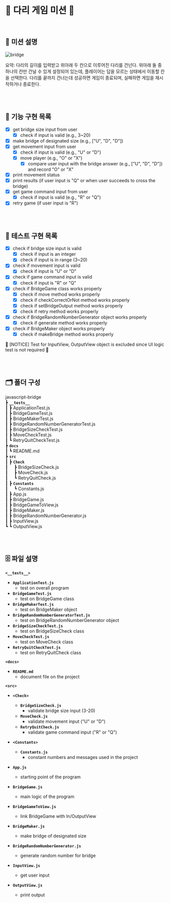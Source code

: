# **🌁 다리 게임 미션 🌉**

<br/>

## **🏁 미션 설명**
![bridge](https://images.fineartamerica.com/images-medium-large-5/crescent-city-connection-twin-bridges-evgeny-vasenev.jpg)

요약: 다리의 길이를 입력받고 위아래 두 칸으로 이루어진 다리를 건넌다. 위아래 둘 중 하나의 칸만 건널 수 있게 설정되어 있는데, 플레이어는 답을 모르는 상태에서 이동할 칸을 선택한다. 다리를 끝까지 건너는데 성공하면 게임이 종료되며, 실패하면 게임을 재시작하거나 종료한다.

<br/>
<br/>

## **📝 기능 구현 목록** ##
- [x] get bridge size input from user
    - [x] check if input is valid (e.g., 3~20)
- [x] make bridge of designated size (e.g., ["U", "D", "D"])
- [x] get movement input from user
    - [x] check if input is valid (e.g., "U" or "D")
    - [x] move player (e.g., "O" or "X")
        - [x] compare user input with the bridge answer (e.g., ["U", "D", "D"]) and record "O" or "X"
- [x] print movement status
- [x] print results (if user input is "Q" or when user succeeds to cross the bridge)
- [x] get game command input from user
    - [x] check if input is valid (e.g., "R" or "Q")
- [x] retry game (if user input is "R")

<br/>
<br/>

## **🧪 테스트 구현 목록** ##
- [x] check if bridge size input is valid
    - [x] check if input is an integer
    - [x] check if input is in range (3~20)
- [x] check if movement input is valid
    - [x] check if input is "U" or "D"
- [x] check if game command input is valid
    - [x] check if input is "R" or "Q"
- [x] check if BridgeGame class works properly
    - [x] check if move method works properly
    - [x] check if checkCorrectOrNot method works properly
    - [x] check if setBridgeOutput method works properly
    - [x] check if retry method works properly
- [x] check if BridgeRandomNumberGenerator object works properly
    - [x] check if generate method works properly
- [x] check if BridgeMaker object works properly
    - [x] check if makeBridge method works properly

🚨 [NOTICE] Test for InputView, OutputView object is excluded since UI logic test is not required 🚨 
    
<br/>
<br/>

## **🗂️ 폴더 구성**
javascript-bridge  
┣ **`__tests__`**  
┃ ┣ ApplicationTest.js    
┃ ┣ BridgeGameTest.js   
┃ ┣ BridgeMakerTest.js  
┃ ┣ BridgeRandomNumberGeneratorTest.js  
┃ ┣ BridgeSizeCheckTest.js  
┃ ┣ MoveCheckTest.js   
┃ ┗ RetryQuitCheckTest.js  
┣ **`docs`**    
┃ ┗ README.md  
┣ **`src`**  
┃ ┣ **`Check`**  
┃ &nbsp;&nbsp;&nbsp;&nbsp;┣ BridgeSizeCheck.js  
┃ &nbsp;&nbsp;&nbsp;&nbsp;┣ MoveCheck.js  
┃ &nbsp;&nbsp;&nbsp;&nbsp;┗ RetryQuitCheck.js  
┃ ┣ **`Constants`**   
┃ &nbsp;&nbsp;&nbsp;&nbsp;┗ Constants.js  
┃ ┣ App.js  
┃ ┣ BridgeGame.js  
┃ ┣ BridgeGameToView.js  
┃ ┣ BridgeMaker.js  
┃ ┣ BridgeRandomNumberGenerator.js  
┃ ┣ InputView.js  
┗ ┗ OutputView.js
    
<br/>
<br/>

## **🗄️ 파일 설명**
**`<__tests__>`**  
- **`ApplicationTest.js`**  
    - test on overall program
- **`BridgeGameTest.js`**  
    - test on BridgeGame class
- **`BridgeMakerTest.js`**  
    - test on BridgeMaker object
- **`BridgeRandomNumberGeneratorTest.js`**  
    - test on BridgeRandomNumberGenerator object
- **`BridgeSizeCheckTest.js`**  
    - test on BridgeSizeCheck class
- **`MoveCheckTest.js`**  
    - test on MoveCheck class
- **`RetryQuitCheckTest.js`**  
    - test on RetryQuitCheck class  

**`<docs>`**
- **`README.md`**  
    - document file on the project

**`<src>`**
- **`<Check>`**
    - **`BridgeSizeCheck.js`**  
        - validate bridge size input (3-20)
    - **`MoveCheck.js`**  
        - validate movement input ("U" or "D")
    - **`RetryQuitCheck.js`**  
        - validate game command input ("R" or "Q")

- **`<Constants>`**
    - **`Constants.js`**  
        - constant numbers and messages used in the project
- **`App.js`**  
    - starting point of the program
- **`BridgeGame.js`**  
    - main logic of the program
- **`BridgeGameToView.js`**  
    - link BridgeGame with In/OutputView
- **`BridgeMaker.js`**  
    - make bridge of designated size
- **`BridgeRandomNumberGenerator.js`**  
    - generate random number for bridge
- **`InputView.js`**  
    - get user input
- **`OutputView.js`**  
    - print output
